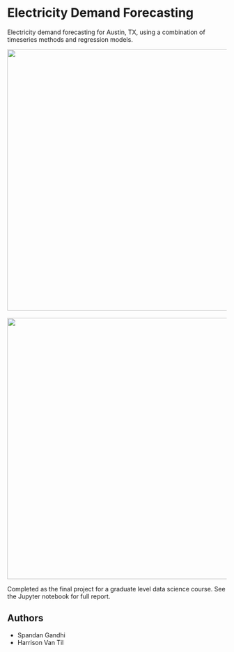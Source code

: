 # Electricity Demand Forecasting
Electricity demand forecasting for Austin, TX, using a combination of timeseries methods and regression models.

<p align="center">
  <img width="600" src="https://i.imgur.com/oqzdIha.png">
  <br><br>
  <img width="600" src="https://i.imgur.com/FwWCCYC.png">
</p>

Completed as the final project for a graduate level data science course. See the Jupyter notebook for full report.

## Authors
- Spandan Gandhi
- Harrison Van Til
